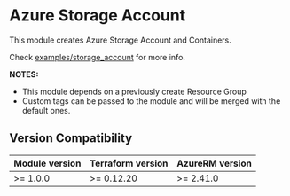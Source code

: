 # Azure Storage Account

This module creates Azure Storage Account and Containers.

Check [examples/storage_account](../../examples/storage_account/main.tf) for more info.

**NOTES:**
* This module depends on a previously create Resource Group
* Custom tags can be passed to the module and will be merged with the default ones.

## Version Compatibility

| Module version | Terraform version | AzureRM version |
| -------------- | ----------------- | --------------- |
| \>= 1.0.0 | \>= 0.12.20 | \>= 2.41.0 |
